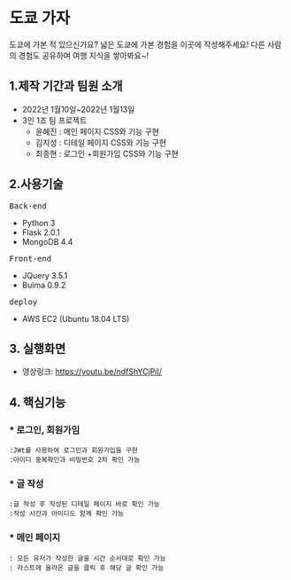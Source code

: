 # 도쿄 가자
도쿄에 가본 적 있으신가요? 넓은 도쿄에 가본 경험을 이곳에 작성해주세요! 
다른 사람의 경험도 공유하며 여행 지식을 쌓아봐요~!

## 1.제작 기간과 팀원 소개

* 2022년 1월10일~2022년 1월13일   
* 3인 1조 팀 프로젝트   
  * 윤혜진 : 메인 페이지 CSS와 기능 구현   
  * 김지성 : 디테일 페이지 CSS와 기능 구현   
  * 최종현 : 로그인 +회원가입 CSS와 기능 구현   
 
## 2.사용기술   
<pre>
Back-end
</pre>
* Python 3   
* Flask 2.0.1   
* MongoDB 4.4   
<pre>
Front-end
</pre>
* JQuery 3.5.1   
* Bulma 0.9.2   
<pre>
deploy
</pre>
* AWS EC2 (Ubuntu 18.04 LTS)   

## 3. 실행화면
* 영상링크: <https://youtu.be/ndfShYCjPiI/>

## 4. 핵심기능
### * 로그인, 회원가임
    :JWt를 사용하여 로그인과 회원가입을 구현
    :아이디 중복확인과 비밀번호 2차 확인 가능
### * 글 작성
    :글 작성 후 작성된 디테일 페이지 바로 확인 가능
    :작성 시간과 아이디도 함께 확인 가능
### * 메인 페이지
    : 모든 유저가 작성한 글을 시간 순서대로 확인 가능
    : 라스트에 올라온 글을 클릭 후 해당 글 확인 가능
